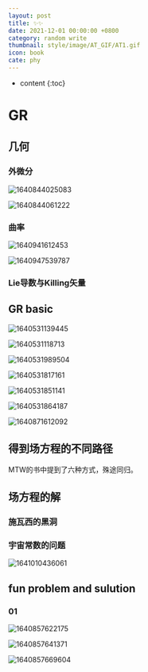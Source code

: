 ```yaml
---
layout: post
title: ✨✨
date: 2021-12-01 00:00:00 +0800
category: random write
thumbnail: style/image/AT_GIF/AT1.gif
icon: book
cate: phy
---
```


* content
{:toc}
# GR

## 几何

### 外微分

![1640844025083](style/image/ALL_MD_PIC/1640844025083.png)

![1640844061222](style/image/ALL_MD_PIC/1640844061222.png)



### 曲率



![1640941612453](style/image/ALL_MD_PIC/1640941612453.png)





![1640947539787](style/image/ALL_MD_PIC/1640947539787.png)


### Lie导数与Killing矢量


## GR basic

![1640531139445](style/image/ALL_MD_PIC/1640531139445.png)

![1640531118713](style/image/ALL_MD_PIC/1640531118713.png)



![1640531989504](style/image/ALL_MD_PIC/1640531989504.png)

![1640531817161](style/image/ALL_MD_PIC/1640531817161.png)

![1640531851141](style/image/ALL_MD_PIC/1640531851141.png)

![1640531864187](style/image/ALL_MD_PIC/1640531864187.png)



![1640871612092](style/image/ALL_MD_PIC/1640871612092.png)



## 得到场方程的不同路径

MTW的书中提到了六种方式，殊途同归。


## 场方程的解

### 施瓦西的黑洞

### 宇宙常数的问题

![1641010436061](style/image/ALL_MD_PIC/1641010436061.png)



## fun problem and sulution

### 01





![1640857622175](style/image/ALL_MD_PIC/1640857622175.png)

![1640857641371](style/image/ALL_MD_PIC/1640857641371.png)

![1640857669604](style/image/ALL_MD_PIC/1640857669604.png)















